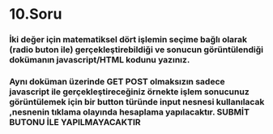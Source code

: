 # **10.Soru**

### İki değer için matematiksel dört işlemin seçime bağlı olarak (**radio buton ile**) gerçekleştirebildiği ve sonucun görüntülendiği dokümanın javascript/HTML kodunu yazınız.

### Aynı doküman üzerinde **GET POST** olmaksızın sadece javascript ile gerçekleştireceğiniz örnekte işlem sonucunuz görüntülemek için bir **button** türünde input nesnesi kullanılacak ,nesnenin tıklama olayında hesaplama yapılacaktır. **SUBMİT BUTONU İLE YAPILMAYACAKTIR**
